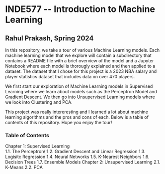 # INDE577 -- Introduction to Machine Learning
## Rahul Prakash, Spring 2024

In this repository, we take a tour of various Machine Learning models. Each machine learning model that we explore will contain a subdirectory that contains a README file with a brief overview of the model and a Jupyter Notebook where each model is thorougly explained and then applied to a dataset. The dataset that I chose for this project is a 2023 NBA salary and player statistics dataset that includes data on over 470 players. 

We first start our exploration of Machine Learning models in Supervised Learning where we learn about models such as the Perceptron Model and Gradient Descent. We then go into Unsupervised Learning models where we look into Clustering and PCA. 

This project was really intereresting and I learned a lot about machine learning algorithms and the pros and cons of each. Below is a table of contents of this repository. Hope you enjoy the tour!

### Table of Contents
Chapter 1: Supervised Learning\
1.1. The Perceptron\ 
1.2. Gradient Descent and Linear Regression
1.3. Logisitc Regression 
1.4. Neural Networks
1.5. K-Nearest Neighbors
1.6. Decision Trees
1.7. Ensemble Models
Chapter 2: Unsupervised Learning
2.1. K-Means
2.2. PCA
